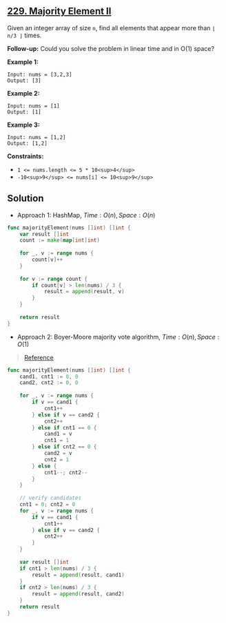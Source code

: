 ## [229. Majority Element II](https://leetcode.com/problems/majority-element-ii/)


Given an integer array of size `n`, find all elements that appear more than `⌊ n/3 ⌋` times.

**Follow-up:** Could you solve the problem in linear time and in O(1) space?

**Example 1:**

```
Input: nums = [3,2,3]
Output: [3]
```

**Example 2:**

```
Input: nums = [1]
Output: [1]
```

**Example 3:**

```
Input: nums = [1,2]
Output: [1,2]
```

**Constraints:**

*   `1 <= nums.length <= 5 * 10<sup>4</sup>`
*   `-10<sup>9</sup> <= nums[i] <= 10<sup>9</sup>`



## Solution

- Approach 1: HashMap, $Time: O(n), Space: O(n)$ 

```go
func majorityElement(nums []int) []int {
    var result []int
    count := make(map[int]int)
    
    for _, v := range nums {
        count[v]++
    }
    
    for v := range count {
        if count[v] > len(nums) / 3 {
            result = append(result, v)
        }
    }
    
    return result
}
```

- Approach 2: Boyer-Moore majority vote algorithm, $Time: O(n), Space: O(1)$ 

> [Reference](https://leetcode.com/problems/majority-element-ii/solution/mo-er-tou-piao-fa-de-jian-dan-jie-shi-by-antione/) 

```go
func majorityElement(nums []int) []int {
    cand1, cnt1 := 0, 0
    cand2, cnt2 := 0, 0
    
    for _, v := range nums {
        if v == cand1 {
            cnt1++
        } else if v == cand2 {
            cnt2++
        } else if cnt1 == 0 {
            cand1 = v
            cnt1 = 1
        } else if cnt2 == 0 {
            cand2 = v
            cnt2 = 1
        } else {
            cnt1--; cnt2--
        }
    }
    
    // verify candidates
    cnt1 = 0; cnt2 = 0
    for _, v := range nums {
        if v == cand1 {
            cnt1++
        } else if v == cand2 {
            cnt2++
        }
    }
    
    var result []int
    if cnt1 > len(nums) / 3 {
        result = append(result, cand1)
    }
    if cnt2 > len(nums) / 3 {
        result = append(result, cand2)
    }
    return result
}
```



